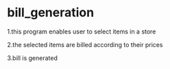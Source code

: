 # bill_generation

1.this program enables user to select items in a store

2.the selected items are billed according to their prices

3.bill is generated

